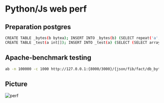 # Python/Js web perf

## Preparation postgres
```bash
CREATE TABLE _bytes(b bytea); INSERT INTO _bytes(b) (SELECT repeat('a', 1000)::bytea FROM generate_series(1, 100));
CREATE TABLE _test(a int[]); INSERT INTO _test(a) (SELECT (SELECT array_agg(i) FROM generate_series(1, 100) as s(i)) FROM generate_series(1, 100));
```

## Apache-benchmark testing
```bash
ab -n 100000 -c 1000 http://127.0.0.1:{8000/3000}/{json/fib/fact/db_bytes/db_test}
```

## Picture
![perf](https://i.imgur.com/zSaWTkF.png)
